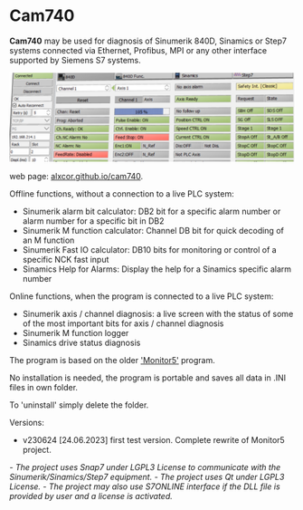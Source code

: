 # Cam740

**Cam740** may be used for diagnosis of Sinumerik 840D, Sinamics or Step7 systems connected via Ethernet, Profibus, MPI or any other interface supported by Siemens S7 systems.

![header](/docs/images/header.png)

web page:  [alxcor.github.io/cam740](https://alxcor.github.io/cam740).

Offline functions, without a connection to a live PLC system:
- Sinumerik alarm bit calculator: DB2 bit for a specific alarm number or alarm number for a specific bit in DB2
- Sinumerik M function calculator: Channel DB bit for quick decoding of an M function
- Sinumerik Fast IO calculator: DB10 bits for monitoring or control of a specific NCK fast input
- Sinamics Help for Alarms: Display the help for a Sinamics specific alarm number

Online functions, when the program is connected to a live PLC system:
- Sinumerik axis / channel diagnosis: a live screen with the status of some of the most important bits for axis / channel diagnosis
- Sinumerik M function logger
- Sinamics drive status diagnosis


The program is based on the older ['Monitor5'](http://alxcor.github.io/monitor5) program.

No installation is needed, the program is portable and saves all data in .INI files in own folder.

To 'uninstall' simply delete the folder.

Versions:
- v230624 [24.06.2023] first test version. Complete rewrite of Monitor5 project.

*- The project uses Snap7 under LGPL3 License to communicate with the Sinumerik/Sinamics/Step7 equipment.*
*- The project uses Qt under LGPL3 License.*
*- The project may also use S7ONLINE interface if the DLL file is provided by user and a license is activated.*

